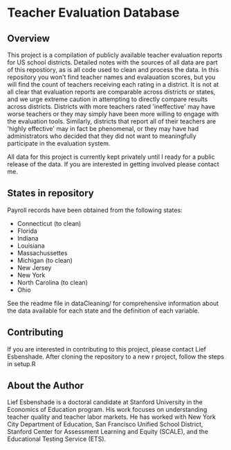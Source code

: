 # Teacher Evaluation Database

## Overview
This project is a compilation of publicly available teacher evaluation reports for US school districts. Detailed notes with the sources of all data are part of this repostiory, as is all code used to clean and process the data. In this repository you won't find teacher names and evalauation scores, but you will find the count of teachers receiving each rating in a district. It is not at all clear that evaluation reports are comparable across districts or states, and we urge extreme caution in attempting to directly compare results across districts. Districts with more teachers rated 'ineffective' may have worse teachers or they may simply have been more willing to engage with the evaluation tools. Similarly, districts that report all of their teachers are 'highly effective' may in fact be phenomenal, or they may have had administrators who decided that they did not want to meaningfully participate in the evaluation system. 

All data for this project is currently kept privately until I ready for a public release of the data. If you are interested in getting involved please contact me. 

## States in repository
Payroll records have been obtained from the following states:

* Connecticut (to clean)
* Florida
* Indiana
* Louisiana 
* Massachussettes 
* Michigan (to clean)
* New Jersey 
* New York 
* North Carolina (to clean)
* Ohio

See the readme file in dataCleaning/ for comprehensive information about the data available for each state and the definition of each variable. 

## Contributing

If you are interested in contributing to this project, please contact Lief Esbenshade. After cloning the repository to a new r project, follow the steps in setup.R

## About the Author
Lief Esbenshade is a doctoral candidate at Stanford University in the Economics of Education program. His work focuses on understanding teacher quality and teacher labor markets. He has worked with New York City Department of Education, San Francisco Unified School District, Stanford Center for Assessment Learning and Equity (SCALE), and the Educational Testing Service (ETS).